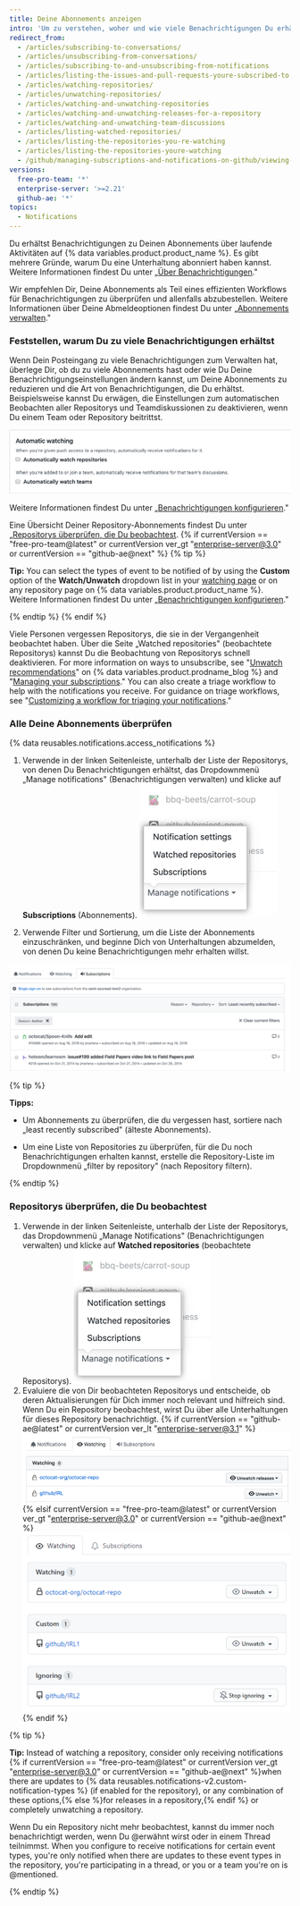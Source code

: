 ```yaml
---
title: Deine Abonnements anzeigen
intro: 'Um zu verstehen, woher und wie viele Benachrichtigungen Du erhältst, empfehlen wir Dir, Deine Abonnements und Deine beobachteten Repositorys regelmäßig zu überprüfen.'
redirect_from:
  - /articles/subscribing-to-conversations/
  - /articles/unsubscribing-from-conversations/
  - /articles/subscribing-to-and-unsubscribing-from-notifications
  - /articles/listing-the-issues-and-pull-requests-youre-subscribed-to
  - /articles/watching-repositories/
  - /articles/unwatching-repositories/
  - /articles/watching-and-unwatching-repositories
  - /articles/watching-and-unwatching-releases-for-a-repository
  - /articles/watching-and-unwatching-team-discussions
  - /articles/listing-watched-repositories/
  - /articles/listing-the-repositories-you-re-watching
  - /articles/listing-the-repositories-youre-watching
  - /github/managing-subscriptions-and-notifications-on-github/viewing-your-subscriptions
versions:
  free-pro-team: '*'
  enterprise-server: '>=2.21'
  github-ae: '*'
topics:
  - Notifications
---
```


Du erhältst Benachrichtigungen zu Deinen Abonnements über laufende Aktivitäten auf {% data variables.product.product_name %}. Es gibt mehrere Gründe, warum Du eine Unterhaltung abonniert haben kannst. Weitere Informationen findest Du unter „[Über Benachrichtigungen](/github/managing-subscriptions-and-notifications-on-github/about-notifications#notifications-and-subscriptions)."

Wir empfehlen Dir, Deine Abonnements als Teil eines effizienten Workflows für Benachrichtigungen zu überprüfen und allenfalls abzubestellen. Weitere Informationen über Deine Abmeldeoptionen findest Du unter „[Abonnements verwalten](/github/managing-subscriptions-and-notifications-on-github/managing-your-subscriptions)."

### Feststellen, warum Du zu viele Benachrichtigungen erhältst

Wenn Dein Posteingang zu viele Benachrichtigungen zum Verwalten hat, überlege Dir, ob du zu viele Abonnements hast oder wie Du Deine Benachrichtigungseinstellungen ändern kannst, um Deine Abonnements zu reduzieren und die Art von Benachrichtigungen, die Du erhältst. Beispielsweise kannst Du erwägen, die Einstellungen zum automatischen Beobachten aller Repositorys und Teamdiskussionen zu deaktivieren, wenn Du einem Team oder Repository beitrittst.

![Automatisches Beobachten](/assets/images/help/notifications-v2/automatic-watching-example.png)

Weitere Informationen findest Du unter „[Benachrichtigungen konfigurieren](/github/managing-subscriptions-and-notifications-on-github/configuring-notifications#automatic-watching)."

Eine Übersicht Deiner Repository-Abonnements findest Du unter „[Repositorys überprüfen, die Du beobachtest](#reviewing-repositories-that-youre-watching).
{% if currentVersion == "free-pro-team@latest" or  currentVersion ver_gt "enterprise-server@3.0" or currentVersion == "github-ae@next" %}
{% tip %}

**Tip:** You can select the types of event to be notified of by using the **Custom** option of the **Watch/Unwatch** dropdown list in your [watching page](https://github.com/watching) or on any repository page on {% data variables.product.product_name %}. Weitere Informationen findest Du unter „[Benachrichtigungen konfigurieren](/github/managing-subscriptions-and-notifications-on-github/configuring-notifications#configuring-your-watch-settings-for-an-individual-repository)."

{% endtip %}
{% endif %}

Viele Personen vergessen Repositorys, die sie in der Vergangenheit beobachtet haben. Über die Seite „Watched repositories" (beobachtete Repositorys) kannst Du die Beobachtung von Repositorys schnell deaktivieren. For more information on ways to unsubscribe, see "[Unwatch recommendations](https://github.blog/changelog/2020-11-10-unwatch-recommendations/)" on {% data variables.product.prodname_blog %} and "[Managing your subscriptions](/github/managing-subscriptions-and-notifications-on-github/managing-your-subscriptions)." You can also create a triage workflow to help with the notifications you receive. For guidance on triage workflows, see "[Customizing a workflow for triaging your notifications](/github/managing-subscriptions-and-notifications-on-github/customizing-a-workflow-for-triaging-your-notifications)."

### Alle Deine Abonnements überprüfen

{% data reusables.notifications.access_notifications %}
1. Verwende in der linken Seitenleiste, unterhalb der Liste der Repositorys, von denen Du Benachrichtigungen erhältst, das Dropdownmenü „Manage notifications" (Benachrichtigungen verwalten) und klicke auf **Subscriptions** (Abonnements). ![Dropdownmenü-Optionen „Manage Notifications" (Benachrichtigungen verwalten)](/assets/images/help/notifications-v2/manage-notifications-options.png)

2. Verwende Filter und Sortierung, um die Liste der Abonnements einzuschränken, und beginne Dich von Unterhaltungen abzumelden, von denen Du keine Benachrichtigungen mehr erhalten willst.

  ![Abonnementseite](/assets/images/help/notifications-v2/all-subscriptions.png)

{% tip %}

**Tipps:**
- Um Abonnements zu überprüfen, die du vergessen hast, sortiere nach „least recently subscribed" (älteste Abonnements).

- Um eine Liste von Repositories zu überprüfen, für die Du noch Benachrichtigungen erhalten kannst, erstelle die Repository-Liste im Dropdownmenü „filter by repository" (nach Repository filtern).

{% endtip %}

### Repositorys überprüfen, die Du beobachtest

1. Verwende in der linken Seitenleiste, unterhalb der Liste der Repositorys, das Dropdownmenü „Manage Notifications" (Benachrichtigungen verwalten) und klicke auf **Watched repositories** (beobachtete Repositorys). ![Dropdownmenü-Optionen „Manage Notifications" (Benachrichtigungen verwalten)](/assets/images/help/notifications-v2/manage-notifications-options.png)
2. Evaluiere die von Dir beobachteten Repositorys und entscheide, ob deren Aktualisierungen für Dich immer noch relevant und hilfreich sind. Wenn Du ein Repository beobachtest, wirst Du über alle Unterhaltungen für dieses Repository benachrichtigt.
{% if currentVersion == "github-ae@latest" or currentVersion ver_lt "enterprise-server@3.1" %}
  ![Seite der beobachteten Benachrichtigungen](/assets/images/help/notifications-v2/watched-notifications.png)
{% elsif currentVersion == "free-pro-team@latest" or currentVersion ver_gt "enterprise-server@3.0" or currentVersion == "github-ae@next" %}
  ![Seite der beobachteten Benachrichtigungen](/assets/images/help/notifications-v2/watched-notifications-custom.png)
{% endif %}

  {% tip %}

  **Tip:** Instead of watching a repository, consider only receiving notifications {% if currentVersion == "free-pro-team@latest" or currentVersion ver_gt "enterprise-server@3.0" or currentVersion == "github-ae@next" %}when there are updates to {% data reusables.notifications-v2.custom-notification-types %} (if enabled for the repository), or any combination of these options,{% else %}for releases in a repository,{% endif %} or completely unwatching a repository.

  Wenn Du ein Repository nicht mehr beobachtest, kannst du immer noch benachrichtigt werden, wenn Du @erwähnt wirst oder in einem Thread teilnimmst. When you configure to receive notifications for certain event types, you're only notified when there are updates to these event types in the repository, you're participating in a thread, or you or a team you're on is @mentioned.

  {% endtip %}

